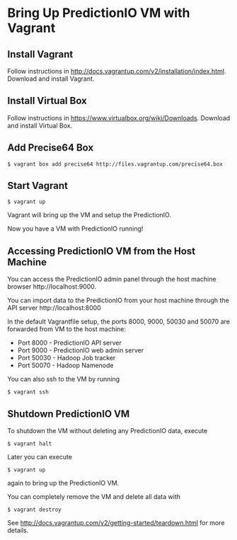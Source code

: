 Bring Up PredictionIO VM with Vagrant
======================================

Install Vagrant
-----------------

Follow instructions in http://docs.vagrantup.com/v2/installation/index.html. Download and install Vagrant.

Install Virtual Box
--------------------

Follow instructions in https://www.virtualbox.org/wiki/Downloads. Download and install Virtual Box.

Add Precise64 Box
------------------

	$ vagrant box add precise64 http://files.vagrantup.com/precise64.box

Start Vagrant
----------------

	$ vagrant up

Vagrant will bring up the VM and setup the PredictionIO.

Now you have a VM with PredictionIO running!

Accessing PredictionIO VM from the Host Machine
------------------------------------------------

You can access the PredictionIO admin panel through the host machine browser http://localhost:9000.

You can import data to the PredictionIO from your host machine through the API server http://localhost:8000 

In the default Vagrantfile setup, the ports 8000, 9000, 50030 and 50070 are forwarded from VM to the host machine:

* Port 8000 - PredictionIO API server
* Port 9000 - PredictionIO web admin server
* Port 50030 - Hadoop Job tracker
* Port 50070 - Hadoop Namenode

You can also ssh to the VM by running

	$ vagrant ssh

Shutdown PredictionIO VM
---------------------------

To shutdown the VM without deleting any PredictionIO data, execute 

	$ vagrant halt

Later you can execute

	$ vagrant up 

again to bring up the PredictionIO VM.

You can completely remove the VM and delete all data with

	$ vagrant destroy

See http://docs.vagrantup.com/v2/getting-started/teardown.html for more details.
